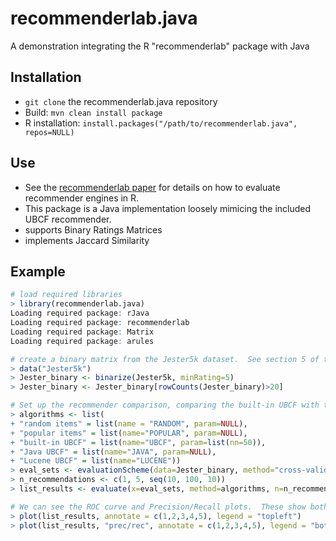 # recommenderlab.java
A demonstration integrating the R "recommenderlab" package with Java

## Installation
* `git clone` the recommenderlab.java repository
* Build: `mvn clean install package`
* R installation: `install.packages("/path/to/recommenderlab.java", repos=NULL)`

## Use
* See the [recommenderlab paper](https://cran.r-project.org/web/packages/recommenderlab/vignettes/recommenderlab.pdf) for details on how to evaluate recommender engines in R.
* This package is a Java implementation loosely mimicing the included UBCF recommender.
 * supports Binary Ratings Matrices
 * implements Jaccard Similarity

## Example
```R
# load required libraries
> library(recommenderlab.java)
Loading required package: rJava
Loading required package: recommenderlab
Loading required package: Matrix
Loading required package: arules

# create a binary matrix from the Jester5k dataset.  See section 5 of the recommenderlab paper for more information.
> data("Jester5k")
> Jester_binary <- binarize(Jester5k, minRating=5)
> Jester_binary <- Jester_binary[rowCounts(Jester_binary)>20]

# Set up the recommender comparison, comparing the built-in UBCF with this Java version, and also the "random" and "popular" algorithms.  We're using k-fold cross-validation, trying stepwise between 1 and 100 recommendations.
> algorithms <- list(
+ "random items" = list(name = "RANDOM", param=NULL),
+ "popular items" = list(name="POPULAR", param=NULL),
+ "built-in UBCF" = list(name="UBCF", param=list(nn=50)),
+ "Java UBCF" = list(name="JAVA", param=NULL),
+ "Lucene UBCF" = list(name="LUCENE"))
> eval_sets <- evaluationScheme(data=Jester_binary, method="cross-validation", k=4, given=5)
> n_recommendations <- c(1, 5, seq(10, 100, 10))
> list_results <- evaluate(x=eval_sets, method=algorithms, n=n_recommendations)

# We can see the ROC curve and Precision/Recall plots.  These show both the in-memory Java version and the Lucene version performing close to the built-in UBCF version.  The "popular" method is nearly as good while recommending random items performs poorly.
> plot(list_results, annotate = c(1,2,3,4,5), legend = "topleft")
> plot(list_results, "prec/rec", annotate = c(1,2,3,4,5), legend = "bottomright")
```
